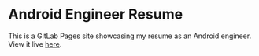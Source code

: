 # Android Engineer Resume
This is a GitLab Pages site showcasing my resume as an Android engineer. 
View it live [here](https://wesniem.gitlab.io/wesnie-resume).
